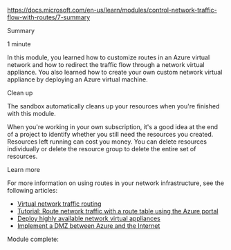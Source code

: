 https://docs.microsoft.com/en-us/learn/modules/control-network-traffic-flow-with-routes/7-summary

Summary

1 minute

In this module, you learned how to customize routes in an Azure virtual network and how to redirect the traffic flow through a network virtual appliance. You also learned how to create your own custom network virtual appliance by deploying an Azure virtual machine.

Clean up

The sandbox automatically cleans up your resources when you're finished with this module.

When you're working in your own subscription, it's a good idea at the end of a project to identify whether you still need the resources you created. Resources left running can cost you money. You can delete resources individually or delete the resource group to delete the entire set of resources.

Learn more

For more information on using routes in your network infrastructure, see the following articles:
* [Virtual network traffic routing](https://docs.microsoft.com/en-us/azure/virtual-network/virtual-networks-udr-overview)
* [Tutorial: Route network traffic with a route table using the Azure portal](https://docs.microsoft.com/en-us/azure/virtual-network/tutorial-create-route-table-portal)
* [Deploy highly available network virtual appliances](https://docs.microsoft.com/en-us/azure/architecture/reference-architectures/dmz/nva-ha)
* [Implement a DMZ between Azure and the Internet](https://docs.microsoft.com/en-us/azure/architecture/reference-architectures/dmz/secure-vnet-dmz)


Module complete:
